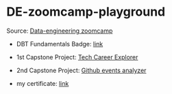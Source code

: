 # DE-zoomcamp-playground
Source: [Data-engineering zoomcamp](https://github.com/DataTalksClub/data-engineering-zoomcamp)

- DBT Fundamentals Badge: [link](https://www.credential.net/c7417459-3a44-41cc-8121-a9526598d224#gs.4osv01)

- 1st Capstone Project: [Tech Career Explorer](https://github.com/shayansm2/tech-career-explorer)

- 2nd Capstone Project: [Github events analyzer](./github-events-analyzer/)

- my certificate: [link](https://certificate.datatalks.club/dezoomcamp/2024/3481f400d17ea5bdcaed692c4709d6b657a588e2.pdf)